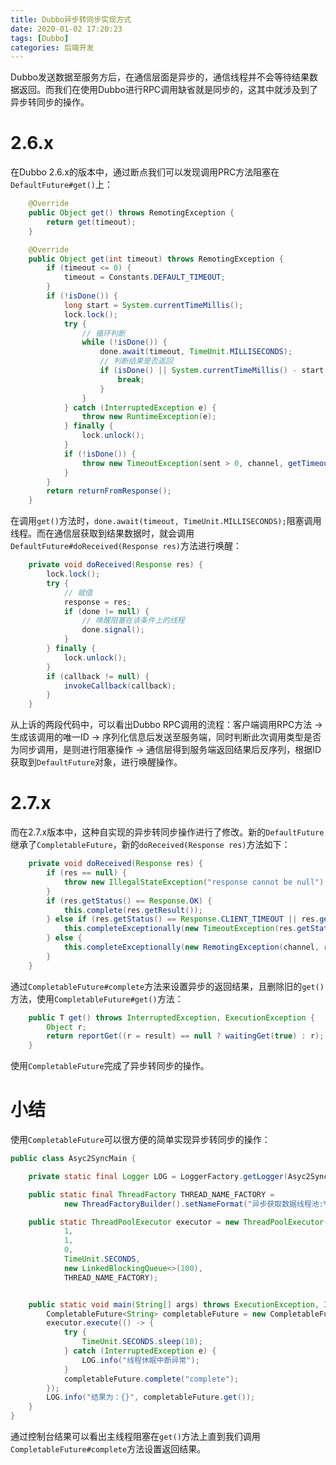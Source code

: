 ```yaml
---
title: Dubbo异步转同步实现方式
date: 2020-01-02 17:20:23
tags: [Dubbo]
categories: 后端开发
---
```


Dubbo发送数据至服务方后，在通信层面是异步的，通信线程并不会等待结果数据返回。而我们在使用Dubbo进行RPC调用缺省就是同步的，这其中就涉及到了异步转同步的操作。

# 2.6.x

在Dubbo 2.6.x的版本中，通过断点我们可以发现调用PRC方法阻塞在`DefaultFuture#get()`上：

```java
    @Override
    public Object get() throws RemotingException {
        return get(timeout);
    }

    @Override
    public Object get(int timeout) throws RemotingException {
        if (timeout <= 0) {
            timeout = Constants.DEFAULT_TIMEOUT;
        }
        if (!isDone()) {
            long start = System.currentTimeMillis();
            lock.lock();
            try {
                // 循环判断
                while (!isDone()) {
                    done.await(timeout, TimeUnit.MILLISECONDS);
                    // 判断结果是否返回
                    if (isDone() || System.currentTimeMillis() - start > timeout) {
                        break;
                    }
                }
            } catch (InterruptedException e) {
                throw new RuntimeException(e);
            } finally {
                lock.unlock();
            }
            if (!isDone()) {
                throw new TimeoutException(sent > 0, channel, getTimeoutMessage(false));
            }
        }
        return returnFromResponse();
    }
```

在调用`get()`方法时，`done.await(timeout, TimeUnit.MILLISECONDS);`阻塞调用线程。而在通信层获取到结果数据时，就会调用`DefaultFuture#doReceived(Response res)`方法进行唤醒：

```java
    private void doReceived(Response res) {
        lock.lock();
        try {
            // 赋值
            response = res;
            if (done != null) {
                // 唤醒阻塞在该条件上的线程
                done.signal();
            }
        } finally {
            lock.unlock();
        }
        if (callback != null) {
            invokeCallback(callback);
        }
    }
```

从上诉的两段代码中，可以看出Dubbo RPC调用的流程：客户端调用RPC方法 -> 生成该调用的唯一ID -> 序列化信息后发送至服务端，同时判断此次调用类型是否为同步调用，是则进行阻塞操作 -> 通信层得到服务端返回结果后反序列，根据ID获取到`DefaultFuture`对象，进行唤醒操作。

# 2.7.x

而在2.7.x版本中，这种自实现的异步转同步操作进行了修改。新的`DefaultFuture`继承了`CompletableFuture`，新的`doReceived(Response res)`方法如下：

```java
    private void doReceived(Response res) {
        if (res == null) {
            throw new IllegalStateException("response cannot be null");
        }
        if (res.getStatus() == Response.OK) {
            this.complete(res.getResult());
        } else if (res.getStatus() == Response.CLIENT_TIMEOUT || res.getStatus() == Response.SERVER_TIMEOUT) {
            this.completeExceptionally(new TimeoutException(res.getStatus() == Response.SERVER_TIMEOUT, channel, res.getErrorMessage()));
        } else {
            this.completeExceptionally(new RemotingException(channel, res.getErrorMessage()));
        }
    }
```

通过`CompletableFuture#complete`方法来设置异步的返回结果，且删除旧的`get()`方法，使用`CompletableFuture#get()`方法：

```java
    public T get() throws InterruptedException, ExecutionException {
        Object r;
        return reportGet((r = result) == null ? waitingGet(true) : r);
    }
```

使用`CompletableFuture`完成了异步转同步的操作。

# 小结

使用`CompletableFuture`可以很方便的简单实现异步转同步的操作：

```java
public class Asyc2SyncMain {

    private static final Logger LOG = LoggerFactory.getLogger(Asyc2SyncMain.class);

    public static final ThreadFactory THREAD_NAME_FACTORY =
            new ThreadFactoryBuilder().setNameFormat("异步获取数据线程池:%d").build();

    public static ThreadPoolExecutor executor = new ThreadPoolExecutor(
            1,
            1,
            0,
            TimeUnit.SECONDS,
            new LinkedBlockingQueue<>(100),
            THREAD_NAME_FACTORY);


    public static void main(String[] args) throws ExecutionException, InterruptedException {
        CompletableFuture<String> completableFuture = new CompletableFuture<>();
        executor.execute(() -> {
            try {
                TimeUnit.SECONDS.sleep(10);
            } catch (InterruptedException e) {
                LOG.info("线程休眠中断异常");
            }
            completableFuture.complete("complete");
        });
        LOG.info("结果为：{}", completableFuture.get());
    }
}
```

通过控制台结果可以看出主线程阻塞在`get()`方法上直到我们调用`CompletableFuture#complete`方法设置返回结果。